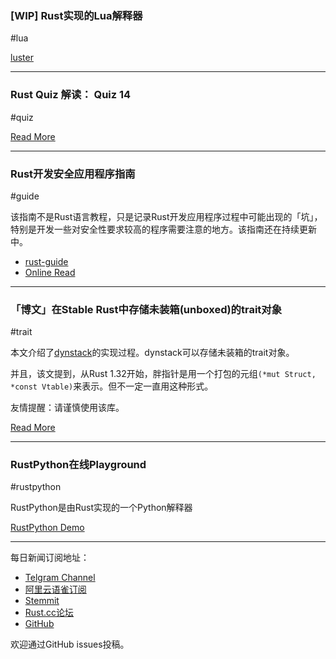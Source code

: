 ### [WIP] Rust实现的Lua解释器

#lua

[luster](https://github.com/kyren/luster)

---

### Rust Quiz 解读： Quiz 14

#quiz

[Read More](https://zhuanlan.zhihu.com/p/52418867)

---

### Rust开发安全应用程序指南

#guide

该指南不是Rust语言教程，只是记录Rust开发应用程序过程中可能出现的「坑」，特别是开发一些对安全性要求较高的程序需要注意的地方。该指南还在持续更新中。

- [rust-guide](https://github.com/ANSSI-FR/rust-guide)
- [Online Read](https://github.com/ANSSI-FR/rust-guide/blob/master/src/SUMMARY.md)

---

### 「博文」在Stable Rust中存储未装箱(unboxed)的trait对象

#trait

本文介绍了[dynstack](https://github.com/archshift/dynstack)的实现过程。dynstack可以存储未装箱的trait对象。

并且，该文提到，从Rust 1.32开始，胖指针是用一个打包的元组`(*mut Struct, *const Vtable)`来表示。但不一定一直用这种形式。

友情提醒：请谨慎使用该库。

[Read More](https://guiand.xyz/blog-posts/unboxed-trait-objects.html)

---

### RustPython在线Playground

#rustpython

RustPython是由Rust实现的一个Python解释器

[RustPython Demo](https://rustpython.github.io/demo/)

---

每日新闻订阅地址：

- [Telgram Channel](https://t.me/rust_daily_news )
- [阿里云语雀订阅](https://www.yuque.com/chaosbot/rustnews)
- [Stemmit](https://steemit.com/@blackanger)
- [Rust.cc论坛](https://rust.cc)
- [GitHub](https://github.com/RustStudy/rust_daily_news)

欢迎通过GitHub issues投稿。
